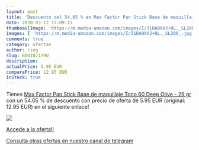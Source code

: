 ```yaml
---
layout: post
title: 'Descuento del 54.05 % en Max Factor Pan Stick Base de maquillaje '
date: 2020-03-12 17:09:13
thumbnailImage: 'https://m.media-amazon.com/images/I/31DA9XXJ+0L._SL200_.jpg'
images: [ 'https://m.media-amazon.com/images/I/31DA9XXJ+0L._SL200_.jpg' ]
comments: true
category: ofertas
author: ring
slug: B001NJ179U
description:
actualPrice: 5.95 EUR
comparePrice: 12.95 EUR
inStock: true
---
```


Tienes [Max Factor Pan Stick Base de maquillaje Tono 60 Deep Olive - 29 gr](https://www.amazon.com/dp/B001NJ179U/?tag=redken08-20) con un 54.05 % de descuento con precio de oferta de 5.95 EUR (original: 12.95 EUR) en el siguiente enlace!

[![](https://m.media-amazon.com/images/I/31DA9XXJ+0L._SL200_.jpg)](https://www.amazon.com/dp/B001NJ179U/?tag=redken08-20)

[Accede a la oferta!!](https://www.amazon.com/dp/B001NJ179U/?tag=redken08-20)

[Consulta otras ofertas en nuestro canal de telegram](https://t.me/s/ofertas25)
